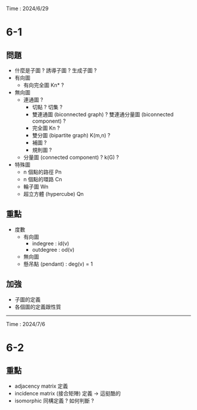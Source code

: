 Time : 2024/6/29
# 6-1
## 問題
- 什麼是子圖 ? 誘導子圖 ? 生成子圖 ? 
- 有向圖
	- 有向完全圖 Kn* ?
- 無向圖
	- 連通圖 ?
		- 切點 ? 切集 ?
		- 雙連通圖 (biconnected graph) ? 雙連通分量圖 (biconnected component) ?
		- 完全圖 Kn ?
		- 雙分圖 (bipartite graph) K(m,n) ?
		- 補圖 ?
		- 規則圖 ?
	- 分量圖 (connected component) ? k(G) ?
- 特殊圖
	- n 個點的路徑 Pn
	- n 個點的環路 Cn
	- 輪子圖 Wn
	- 超立方體 (hypercube) Qn

## 重點
- 度數
	- 有向圖
		- indegree : id(v)
		- outdegree : od(v)
	- 無向圖
	- 懸吊點 (pendant) : deg(v) = 1
## 加強
- 子圖的定義
- 各個圖的定義跟性質
---
Time : 2024/7/6
# 6-2
## 重點
- adjacency matrix 定義
- incidence matrix (接合矩陣) 定義 -> 這挺酷的
- isomorphic 同構定義 ? 如何判斷 ?